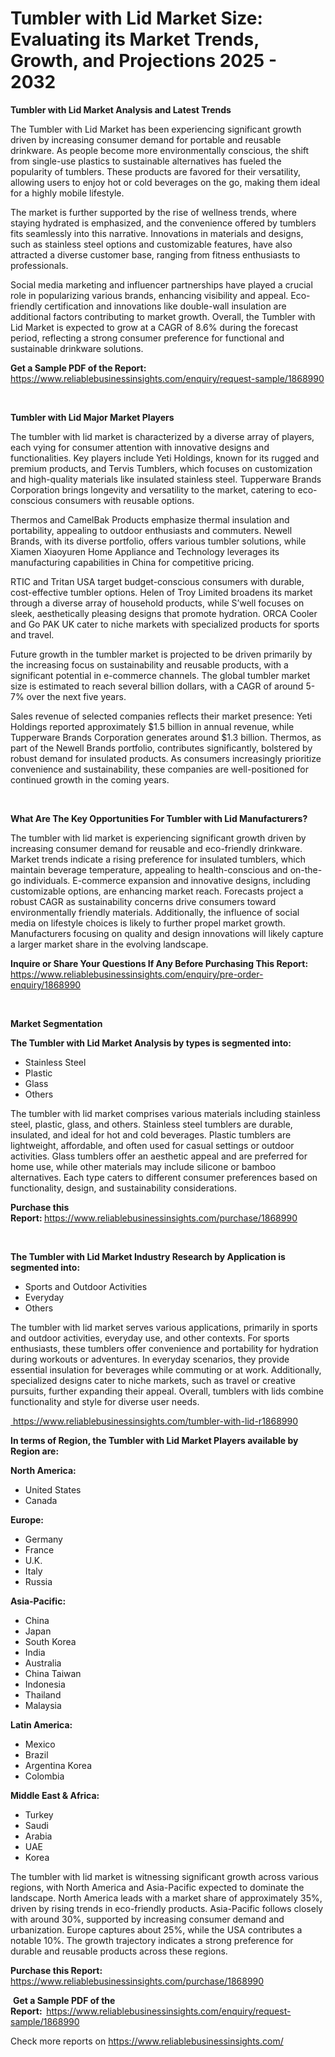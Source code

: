 <p><h1>Tumbler with Lid Market Size: Evaluating its Market Trends, Growth, and Projections 2025 - 2032</h1></p><p><strong>Tumbler with Lid Market Analysis and Latest Trends</strong></p>
<p><p>The Tumbler with Lid Market has been experiencing significant growth driven by increasing consumer demand for portable and reusable drinkware. As people become more environmentally conscious, the shift from single-use plastics to sustainable alternatives has fueled the popularity of tumblers. These products are favored for their versatility, allowing users to enjoy hot or cold beverages on the go, making them ideal for a highly mobile lifestyle.</p><p>The market is further supported by the rise of wellness trends, where staying hydrated is emphasized, and the convenience offered by tumblers fits seamlessly into this narrative. Innovations in materials and designs, such as stainless steel options and customizable features, have also attracted a diverse customer base, ranging from fitness enthusiasts to professionals.</p><p>Social media marketing and influencer partnerships have played a crucial role in popularizing various brands, enhancing visibility and appeal. Eco-friendly certification and innovations like double-wall insulation are additional factors contributing to market growth. Overall, the Tumbler with Lid Market is expected to grow at a CAGR of 8.6% during the forecast period, reflecting a strong consumer preference for functional and sustainable drinkware solutions.</p></p>
<p><strong>Get a Sample PDF of the Report:&nbsp;</strong> <a href="https://www.reliablebusinessinsights.com/enquiry/request-sample/1868990?utm_campaign=2203&utm_medium=2&utm_source=Github&utm_content=ia&utm_term=05022025&utm_id=tumbler-with-lid">https://www.reliablebusinessinsights.com/enquiry/request-sample/1868990</a></p>
<p>&nbsp;</p>
<p><strong>Tumbler with Lid Major Market Players</strong></p>
<p><p>The tumbler with lid market is characterized by a diverse array of players, each vying for consumer attention with innovative designs and functionalities. Key players include Yeti Holdings, known for its rugged and premium products, and Tervis Tumblers, which focuses on customization and high-quality materials like insulated stainless steel. Tupperware Brands Corporation brings longevity and versatility to the market, catering to eco-conscious consumers with reusable options.</p><p>Thermos and CamelBak Products emphasize thermal insulation and portability, appealing to outdoor enthusiasts and commuters. Newell Brands, with its diverse portfolio, offers various tumbler solutions, while Xiamen Xiaoyuren Home Appliance and Technology leverages its manufacturing capabilities in China for competitive pricing.</p><p>RTIC and Tritan USA target budget-conscious consumers with durable, cost-effective tumbler options. Helen of Troy Limited broadens its market through a diverse array of household products, while S’well focuses on sleek, aesthetically pleasing designs that promote hydration. ORCA Cooler and Go PAK UK cater to niche markets with specialized products for sports and travel.</p><p>Future growth in the tumbler market is projected to be driven primarily by the increasing focus on sustainability and reusable products, with a significant potential in e-commerce channels. The global tumbler market size is estimated to reach several billion dollars, with a CAGR of around 5-7% over the next five years.</p><p>Sales revenue of selected companies reflects their market presence: Yeti Holdings reported approximately $1.5 billion in annual revenue, while Tupperware Brands Corporation generates around $1.3 billion. Thermos, as part of the Newell Brands portfolio, contributes significantly, bolstered by robust demand for insulated products. As consumers increasingly prioritize convenience and sustainability, these companies are well-positioned for continued growth in the coming years.</p></p>
<p>&nbsp;</p>
<p><strong>What Are The Key Opportunities For Tumbler with Lid Manufacturers?</strong></p>
<p><p>The tumbler with lid market is experiencing significant growth driven by increasing consumer demand for reusable and eco-friendly drinkware. Market trends indicate a rising preference for insulated tumblers, which maintain beverage temperature, appealing to health-conscious and on-the-go individuals. E-commerce expansion and innovative designs, including customizable options, are enhancing market reach. Forecasts project a robust CAGR as sustainability concerns drive consumers toward environmentally friendly materials. Additionally, the influence of social media on lifestyle choices is likely to further propel market growth. Manufacturers focusing on quality and design innovations will likely capture a larger market share in the evolving landscape.</p></p>
<p><strong>Inquire or Share Your Questions If Any Before Purchasing This Report:</strong> <a href="https://www.reliablebusinessinsights.com/enquiry/pre-order-enquiry/1868990?utm_campaign=2203&utm_medium=2&utm_source=Github&utm_content=ia&utm_term=05022025&utm_id=tumbler-with-lid">https://www.reliablebusinessinsights.com/enquiry/pre-order-enquiry/1868990</a></p>
<p>&nbsp;</p>
<p><strong>Market Segmentation</strong></p>
<p><strong>The Tumbler with Lid Market Analysis by types is segmented into:</strong></p>
<p><ul><li>Stainless Steel</li><li>Plastic </li><li>Glass</li><li>Others</li></ul></p>
<p><p>The tumbler with lid market comprises various materials including stainless steel, plastic, glass, and others. Stainless steel tumblers are durable, insulated, and ideal for hot and cold beverages. Plastic tumblers are lightweight, affordable, and often used for casual settings or outdoor activities. Glass tumblers offer an aesthetic appeal and are preferred for home use, while other materials may include silicone or bamboo alternatives. Each type caters to different consumer preferences based on functionality, design, and sustainability considerations.</p></p>
<p><strong>Purchase this Report:&nbsp;</strong><a href="https://www.reliablebusinessinsights.com/purchase/1868990?utm_campaign=2203&utm_medium=2&utm_source=Github&utm_content=ia&utm_term=05022025&utm_id=tumbler-with-lid">https://www.reliablebusinessinsights.com/purchase/1868990</a></p>
<p>&nbsp;</p>
<p><strong>The Tumbler with Lid Market Industry Research by Application is segmented into:</strong></p>
<p><ul><li>Sports and Outdoor Activities</li><li>Everyday</li><li>Others</li></ul></p>
<p><p>The tumbler with lid market serves various applications, primarily in sports and outdoor activities, everyday use, and other contexts. For sports enthusiasts, these tumblers offer convenience and portability for hydration during workouts or adventures. In everyday scenarios, they provide essential insulation for beverages while commuting or at work. Additionally, specialized designs cater to niche markets, such as travel or creative pursuits, further expanding their appeal. Overall, tumblers with lids combine functionality and style for diverse user needs.</p></p>
<p><a href="https://www.reliablebusinessinsights.com/tumbler-with-lid-r1868990?utm_campaign=2203&utm_medium=2&utm_source=Github&utm_content=ia&utm_term=05022025&utm_id=tumbler-with-lid">&nbsp;https://www.reliablebusinessinsights.com/tumbler-with-lid-r1868990</a></p>
<p><strong>In terms of Region, the Tumbler with Lid Market Players available by Region are:</strong></p>
<p>
    <p> <strong> North America: </strong>
        <ul>
            <li>United States</li>
            <li>Canada</li>
        </ul>
        </p> 
    <p> <strong> Europe: </strong>
        <ul>
            <li>Germany</li>
            <li>France</li>
            <li>U.K.</li>
            <li>Italy</li>
            <li>Russia</li>
        </ul>
        </p> 
    <p> <strong> Asia-Pacific: </strong>
        <ul>
            <li>China</li>
            <li>Japan</li>
            <li>South Korea</li>
            <li>India</li>
            <li>Australia</li>
            <li>China Taiwan</li>
            <li>Indonesia</li>
            <li>Thailand</li>
            <li>Malaysia</li>
        </ul>
        </p> 
    <p> <strong> Latin America: </strong>
        <ul>
            <li>Mexico</li>
            <li>Brazil</li>
            <li>Argentina Korea</li>
            <li>Colombia</li>
        </ul>
        </p> 
    <p> <strong> Middle East & Africa: </strong>
        <ul>
            <li>Turkey</li>
            <li>Saudi</li>
            <li>Arabia</li>
            <li>UAE</li>
            <li>Korea</li>
        </ul>
    </p>
    </p>
<p><p>The tumbler with lid market is witnessing significant growth across various regions, with North America and Asia-Pacific expected to dominate the landscape. North America leads with a market share of approximately 35%, driven by rising trends in eco-friendly products. Asia-Pacific follows closely with around 30%, supported by increasing consumer demand and urbanization. Europe captures about 25%, while the USA contributes a notable 10%. The growth trajectory indicates a strong preference for durable and reusable products across these regions.</p></p>
<p><strong>Purchase this Report: </strong><a href="https://www.reliablebusinessinsights.com/purchase/1868990?utm_campaign=2203&utm_medium=2&utm_source=Github&utm_content=ia&utm_term=05022025&utm_id=tumbler-with-lid">https://www.reliablebusinessinsights.com/purchase/1868990</a></p>
<p>&nbsp;<strong>Get a Sample PDF of the Report:&nbsp;&nbsp;</strong><a href="https://www.reliablebusinessinsights.com/enquiry/request-sample/1868990?utm_campaign=2203&utm_medium=2&utm_source=Github&utm_content=ia&utm_term=05022025&utm_id=tumbler-with-lid">https://www.reliablebusinessinsights.com/enquiry/request-sample/1868990</a></p>
<p><strong></strong></p>
<p>Check more reports on <a href="https://www.reliablebusinessinsights.com/?utm_campaign=2203&utm_medium=2&utm_source=Github&utm_content=ia&utm_term=05022025&utm_id=tumbler-with-lid">https://www.reliablebusinessinsights.com/</a></p>